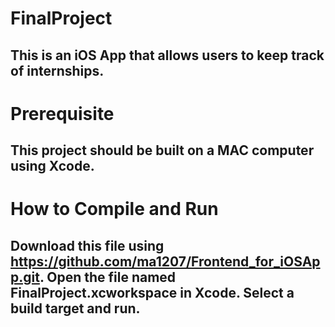 # FinalProject
## This is an iOS App that allows users to keep track of internships.
# Prerequisite
## This project should be built on a MAC computer using Xcode.
# How to Compile and Run
## Download this file using https://github.com/ma1207/Frontend_for_iOSApp.git. Open the file named FinalProject.xcworkspace in Xcode. Select a build target and run. 
